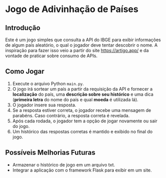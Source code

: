 # Jogo de Adivinhação de Países

## Introdução
Este é um jogo simples que consulta a API do IBGE para exibir informações de algum país aleatório, o qual o jogador deve tentar descobrir o nome. A inspiração para fazer isso veio a partir do site https://artigo.app/ e da vontade de praticar sobre consumo de APIs.

## Como Jogar
1. Execute o arquivo Python `main.py`.
2. O jogo irá sortear um país a partir da requisição da API e fornecer a **localização** do país, uma **descrição sobre seu histórico** e uma dica (**primeira letra** do nome do país e qual **moeda** é utilizada lá).
3. O jogador insere sua resposta.
4. Se a resposta estiver correta, o jogador recebe uma mensagem de parabéns. Caso contrário, a resposta correta é revelada.
5. Após cada rodada, o jogador tem a opção de jogar novamente ou sair do jogo.
6. Um histórico das respostas corretas é mantido e exibido no final do jogo.

## Possíveis Melhorias Futuras
- Armazenar o histórico de jogo em um arquivo txt.
- Integrar a aplicação com o framework Flask para exibir em um site.
